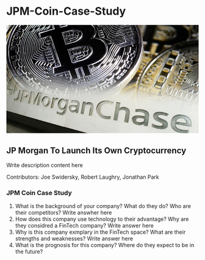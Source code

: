 # JPM-Coin-Case-Study

![JPM Coin](jpm-coin.jpg)

## JP Morgan To Launch Its Own Cryptocurrency

Write description content here

Contributors: Joe Swidersky, Robert Laughry, Jonathan Park

### JPM Coin Case Study

1. What is the background of your company? What do they do? Who are their competitors?
Write answher here
2. How does this company use technology to their advantage? Why are they considred a FinTech company?
Write answer here
3. Why is this company exmplary in the FinTech space? What are their strengths and weaknesses?
Write answer here
4. What is the prognosis for this company? Where do they expect to be in the future?
